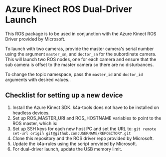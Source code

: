 # Azure Kinect ROS Dual-Driver Launch

This ROS package is to be used in conjunction with the Azure Kinect ROS Driver provided by Microsoft.

To launch with two cameras, provide the master camera's serial number using the argument `master_sn`, and `doctor_sn` for the subordinate camera. This will launch two ROS nodes, one for each camera and ensure that the sub camera is offset to the master camera so there are no disturbances.

To change the topic namespace, pass the `master_id` and `doctor_id` arguments with desired values..

## Checklist for setting up a new device

1. Install the Azure Kinect SDK. k4a-tools does not have to be installed on headless devices.
2. Set up ROS_MASTER_URI and ROS_HOSTNAME variables to point to the ROS master, which is:
3. Set up SSH keys for each new host PC and set the URL to: `git remote set-url origin git@github.com:USERNAME/REPOSITORY.git`
4. Clone this repository and the ROS driver repo provided by Microsoft.
5. Update the k4a-rules using the script provided by Microsoft.
6. For dual-driver launch, update the USB memory limit.
